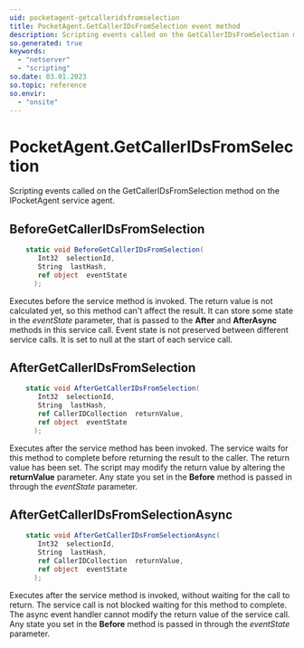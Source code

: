 ```yaml
---
uid: pocketagent-getcalleridsfromselection
title: PocketAgent.GetCallerIDsFromSelection event method
description: Scripting events called on the GetCallerIDsFromSelection method on the PocketAgent service agent.
so.generated: true
keywords:
  - "netserver"
  - "scripting"
so.date: 03.01.2023
so.topic: reference
so.envir:
  - "onsite"
---
```

# PocketAgent.GetCallerIDsFromSelection

Scripting events called on the <see cref='M:SuperOffice.CRM.Services.IPocketAgent.GetCallerIDsFromSelection'>GetCallerIDsFromSelection</see> method on the <see cref='IPocketAgent'>IPocketAgent</see>  service agent.

## BeforeGetCallerIDsFromSelection
```cs
    static void BeforeGetCallerIDsFromSelection(
       Int32  selectionId,
       String  lastHash,
       ref object  eventState
      );
```
Executes before the service method is invoked.
The return value is not calculated yet, so this method can't affect the result.
It can store some state in the *eventState* parameter, that is passed to the **After** and **AfterAsync** methods in this service call.
Event state is not preserved between different service calls. It is set to null at the start of each service call.
## AfterGetCallerIDsFromSelection
```cs
    static void AfterGetCallerIDsFromSelection(
       Int32  selectionId,
       String  lastHash,
       ref CallerIDCollection  returnValue,
       ref object  eventState
      );
```
Executes after the service method has been invoked. The service waits for this method to complete before returning the result to the caller.
The return value has been set. The script may modify the return value by altering the **returnValue** parameter.
Any state you set in the **Before** method is passed in through the *eventState* parameter.
## AfterGetCallerIDsFromSelectionAsync
```cs
    static void AfterGetCallerIDsFromSelectionAsync(
       Int32  selectionId,
       String  lastHash,
       ref CallerIDCollection  returnValue,
       ref object  eventState
      );
```
Executes after the service method is invoked, without waiting for the call to return.
The service call is not blocked waiting for this method to complete.
The async event handler cannot modify the return value of the service call.
Any state you set in the **Before** method is passed in through the *eventState* parameter.

